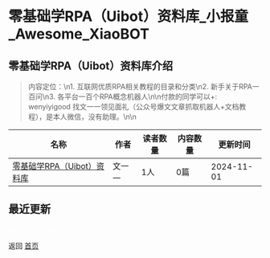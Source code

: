 # 零基础学RPA（Uibot）资料库_小报童_Awesome_XiaoBOT

## 零基础学RPA（Uibot）资料库介绍
> 内容定位：\n1. 互联网优质RPA相关教程的目录和分类\n2. 新手关于RPA一百问\n3. 各平台一百个RPA概念机器人\n\n付款的同学可以+:  
wenyiyigood 找文一一领见面礼（公众号爆文文章抓取机器人+文档教程），是本人微信，没有助理。\n​\n​  
  


|名称|作者|读者数量|内容数量|更新时间|
|---|---|---|---|---|
|[零基础学RPA（Uibot）资料库](https://xiaobot.net/p/wenyiyigood?refer=9c3f1c95-a052-465a-9902-f6d75080262a)|文一一|1人|0篇|2024-11-01|

## 最近更新



<a href="https://github.com/Reno9527/awesome-xiaobot" style="color: white; text-decoration: none;">awesome-xiaobot</a>

返回 [首页](../README.md)
